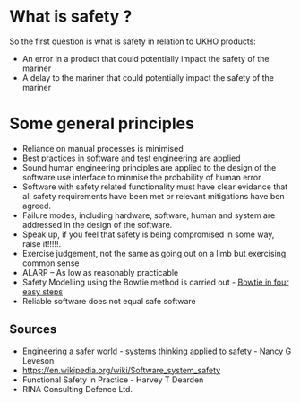 # What is safety ?

So the first question is what is safety in relation to UKHO products:

* An error in a product that could potentially impact the safety of the mariner
* A delay to the mariner that could potentially impact the safety of the mariner

# Some general principles

* Reliance on manual processes is minimised
* Best practices in software and test engineering are applied
* Sound human engineering principles are applied to the design of the software use interface to minmise the probability of human error
* Software with safety related functionality must have clear evidance that all safety requirements have been met or relevant 
  mitigations have ben agreed.
* Failure modes, including hardware, software, human and system are addressed in the design of the software.
* Speak up, if you feel that safety is being compromised in some way, raise it!!!!!.
* Exercise judgement, not the same as going out on a limb but exercising common sense
* ALARP – As low as reasonably practicable
* Safety Modelling using the Bowtie method is carried out  - [Bowtie in four easy steps](https://www.youtube.com/watch?v=PHbLQWqojC8)
* Reliable software does not equal safe software



## Sources

* Engineering a safer world - systems thinking applied to safety - Nancy G Leveson
* https://en.wikipedia.org/wiki/Software_system_safety
* Functional Safety in Practice - Harvey T Dearden
* RINA Consulting Defence Ltd.


